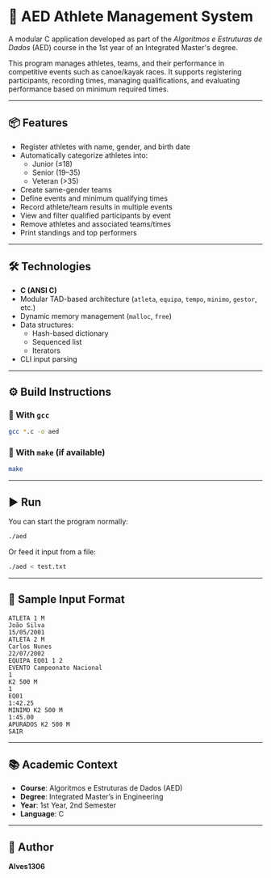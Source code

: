 
# 🏃 AED Athlete Management System

A modular C application developed as part of the *Algoritmos e Estruturas de Dados* (AED) course in the 1st year of an Integrated Master's degree.

This program manages athletes, teams, and their performance in competitive events such as canoe/kayak races. It supports registering participants, recording times, managing qualifications, and evaluating performance based on minimum required times.

---

## 📦 Features

- Register athletes with name, gender, and birth date
- Automatically categorize athletes into:
  - Junior (≤18)
  - Senior (19–35)
  - Veteran (>35)
- Create same-gender teams
- Define events and minimum qualifying times
- Record athlete/team results in multiple events
- View and filter qualified participants by event
- Remove athletes and associated teams/times
- Print standings and top performers

---

## 🛠️ Technologies

- **C (ANSI C)**
- Modular TAD-based architecture (`atleta`, `equipa`, `tempo`, `minimo`, `gestor`, etc.)
- Dynamic memory management (`malloc`, `free`)
- Data structures:
  - Hash-based dictionary
  - Sequenced list
  - Iterators
- CLI input parsing

---

## ⚙️ Build Instructions

### 🔧 With `gcc`

```bash
gcc *.c -o aed
```

### 🔧 With `make` (if available)

```bash
make
```

---

## ▶️ Run

You can start the program normally:

```bash
./aed
```

Or feed it input from a file:

```bash
./aed < test.txt
```

---

## 📄 Sample Input Format

```text
ATLETA 1 M
João Silva
15/05/2001
ATLETA 2 M
Carlos Nunes
22/07/2002
EQUIPA EQ01 1 2
EVENTO Campeonato Nacional
1
K2 500 M
1
EQ01
1:42.25
MINIMO K2 500 M
1:45.00
APURADOS K2 500 M
SAIR
```

---

## 📚 Academic Context

- **Course**: Algoritmos e Estruturas de Dados (AED)
- **Degree**: Integrated Master’s in Engineering
- **Year**: 1st Year, 2nd Semester
- **Language**: C

---

## 🧠 Author

**Alves1306**
